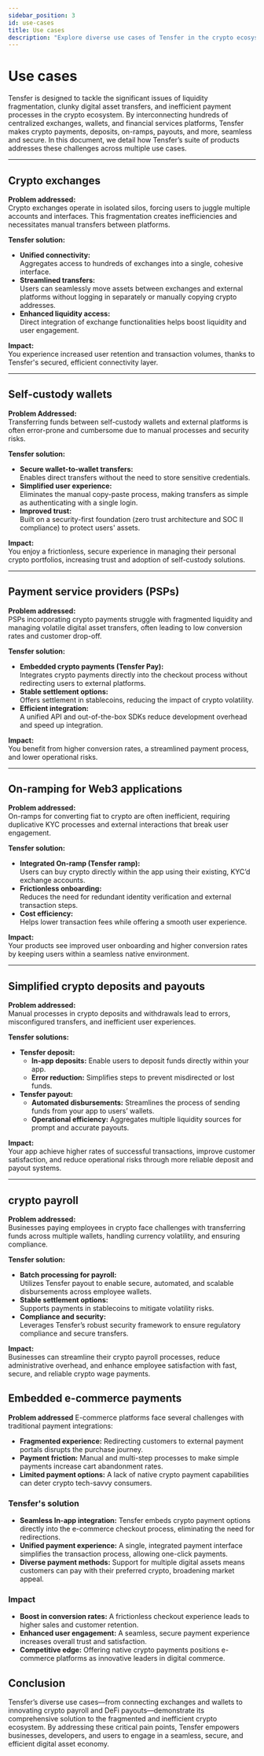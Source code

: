 ```yaml
---
sidebar_position: 3
id: use-cases
title: Use cases
description: "Explore diverse use cases of Tensfer in the crypto ecosystem—from exchanges and wallets to payment service providers, crypto payroll, and DeFi payouts—addressing fragmentation and inefficiencies."
---
```


# Use cases

Tensfer is designed to tackle the significant issues of liquidity fragmentation, clunky digital asset transfers, and inefficient payment processes in the crypto ecosystem. By interconnecting hundreds of centralized exchanges, wallets, and financial services platforms, Tensfer makes crypto payments, deposits, on-ramps, payouts, and more, seamless and secure. In this document, we detail how Tensfer’s suite of products addresses these challenges across multiple use cases.

---

## Crypto exchanges

**Problem addressed:**  
Crypto exchanges operate in isolated silos, forcing users to juggle multiple accounts and interfaces. This fragmentation creates inefficiencies and necessitates manual transfers between platforms.

**Tensfer solution:**  
- **Unified connectivity:**  
  Aggregates access to hundreds of exchanges into a single, cohesive interface.
- **Streamlined transfers:**  
  Users can seamlessly move assets between exchanges and external platforms without logging in separately or manually copying crypto addresses.
- **Enhanced liquidity access:**  
  Direct integration of exchange functionalities helps boost liquidity and user engagement.

**Impact:**  
You experience increased user retention and transaction volumes, thanks to Tensfer's secured, efficient connectivity layer.

---

## Self-custody wallets

**Problem Addressed:**  
Transferring funds between self-custody wallets and external platforms is often error-prone and cumbersome due to manual processes and security risks.

**Tensfer solution:**  
- **Secure wallet-to-wallet transfers:**  
  Enables direct transfers without the need to store sensitive credentials.
- **Simplified user experience:**  
  Eliminates the manual copy-paste process, making transfers as simple as authenticating with a single login.
- **Improved trust:**  
  Built on a security-first foundation (zero trust architecture and SOC II compliance) to protect users' assets.

**Impact:**  
You enjoy a frictionless, secure experience in managing their personal crypto portfolios, increasing trust and adoption of self-custody solutions.

---

## Payment service providers (PSPs)

**Problem addressed:**  
PSPs incorporating crypto payments struggle with fragmented liquidity and managing volatile digital asset transfers, often leading to low conversion rates and customer drop-off.

**Tensfer solution:**  
- **Embedded crypto payments (Tensfer Pay):**  
  Integrates crypto payments directly into the checkout process without redirecting users to external platforms.
- **Stable settlement options:**  
  Offers settlement in stablecoins, reducing the impact of crypto volatility.
- **Efficient integration:**  
  A unified API and out-of-the-box SDKs reduce development overhead and speed up integration.

**Impact:**  
You benefit from higher conversion rates, a streamlined payment process, and lower operational risks.

---

## On-ramping for Web3 applications

**Problem addressed:**  
On-ramps for converting fiat to crypto are often inefficient, requiring duplicative KYC processes and external interactions that break user engagement.

**Tensfer solution:**  
- **Integrated On-ramp (Tensfer ramp):**  
  Users can buy crypto directly within the app using their existing, KYC’d exchange accounts.
- **Frictionless onboarding:**  
  Reduces the need for redundant identity verification and external transaction steps.
- **Cost efficiency:**  
  Helps lower transaction fees while offering a smooth user experience.

**Impact:**  
Your products see improved user onboarding and higher conversion rates by keeping users within a seamless native environment.

---

## Simplified crypto deposits and payouts

**Problem addressed:**  
Manual processes in crypto deposits and withdrawals lead to errors, misconfigured transfers, and inefficient user experiences.

**Tensfer solutions:**  
- **Tensfer deposit:**  
  - **In-app deposits:** Enable users to deposit funds directly within your app.
  - **Error reduction:** Simplifies steps to prevent misdirected or lost funds.
- **Tensfer payout:**  
  - **Automated disbursements:** Streamlines the process of sending funds from your app to users’ wallets.
  - **Operational efficiency:** Aggregates multiple liquidity sources for prompt and accurate payouts.

**Impact:**  
Your app achieve higher rates of successful transactions, improve customer satisfaction, and reduce operational risks through more reliable deposit and payout systems.

---

## crypto payroll

**Problem addressed:**  
Businesses paying employees in crypto face challenges with transferring funds across multiple wallets, handling currency volatility, and ensuring compliance.

**Tensfer solution:**  
- **Batch processing for payroll:**  
  Utilizes Tensfer payout to enable secure, automated, and scalable disbursements across employee wallets.
- **Stable settlement options:**  
  Supports payments in stablecoins to mitigate volatility risks.
- **Compliance and security:**  
  Leverages Tensfer’s robust security framework to ensure regulatory compliance and secure transfers.

**Impact:**  
Businesses can streamline their crypto payroll processes, reduce administrative overhead, and enhance employee satisfaction with fast, secure, and reliable crypto wage payments.

## Embedded e-commerce payments

**Problem addressed**
E-commerce platforms face several challenges with traditional payment integrations:
- **Fragmented experience:** Redirecting customers to external payment portals disrupts the purchase journey.
- **Payment friction:** Manual and multi-step processes to make simple payments increase cart abandonment rates.
- **Limited payment options:** A lack of native crypto payment capabilities can deter crypto tech-savvy consumers.

### Tensfer's solution
- **Seamless In-app integration:** Tensfer embeds crypto payment options directly into the e-commerce checkout process, eliminating the need for redirections.
- **Unified payment experience:** A single, integrated payment interface simplifies the transaction process, allowing one-click payments.
- **Diverse payment methods:** Support for multiple digital assets means customers can pay with their preferred crypto, broadening market appeal.

### Impact
- **Boost in conversion rates:** A frictionless checkout experience leads to higher sales and customer retention.
- **Enhanced user engagement:** A seamless, secure payment experience increases overall trust and satisfaction.
- **Competitive edge:** Offering native crypto payments positions e-commerce platforms as innovative leaders in digital commerce.


## Conclusion

Tensfer’s diverse use cases—from connecting exchanges and wallets to innovating crypto payroll and DeFi payouts—demonstrate its comprehensive solution to the fragmented and inefficient crypto ecosystem. By addressing these critical pain points, Tensfer empowers businesses, developers, and users to engage in a seamless, secure, and efficient digital asset economy.
